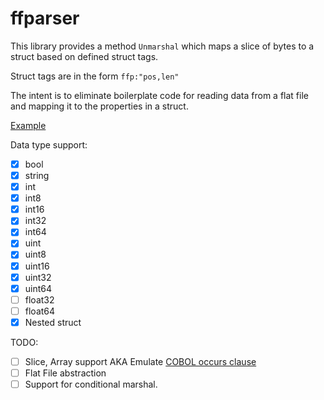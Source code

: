 # ffparser

This library provides a method `Unmarshal` which maps a slice of bytes to a struct based on defined struct tags. 

Struct tags are in the form `ffp:"pos,len"`

The intent is to eliminate boilerplate code for reading data from a flat file and mapping it to the properties in a struct.

[Example](https://github.com/ahmedalhulaibi/ffparser/tree/master/example)

Data type support:
- [x] bool
- [x] string
- [x] int
- [x] int8
- [x] int16
- [x] int32
- [x] int64
- [x] uint
- [x] uint8
- [x] uint16
- [x] uint32
- [x] uint64
- [ ] float32
- [ ] float64
- [x] Nested struct

TODO:
- [ ] Slice, Array support AKA Emulate [COBOL occurs clause](https://www.ibm.com/support/knowledgecenter/en/SS6SG3_4.2.0/com.ibm.entcobol.doc_4.2/PGandLR/tasks/tptbl03.htm)
- [ ] Flat File abstraction
- [ ] Support for conditional marshal.
